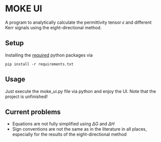 # MOKE UI

A program to analytically calculate the permittivity tensor $\epsilon$ and different Kerr signals using the eight-directional method.

## Setup

Installing the [required](requirements.txt) python packages via
```console
pip install -r requirements.txt
```

## Usage

Just execute the moke_ui.py file via python and enjoy the UI. Note that the project is unfinished!

## Current problems

+ Equations are not fully simplified using $\Delta G$ and $\Delta H$
+ Sign conventions are not the same as in the literature in all places, especially for the results of the eight-directional method
